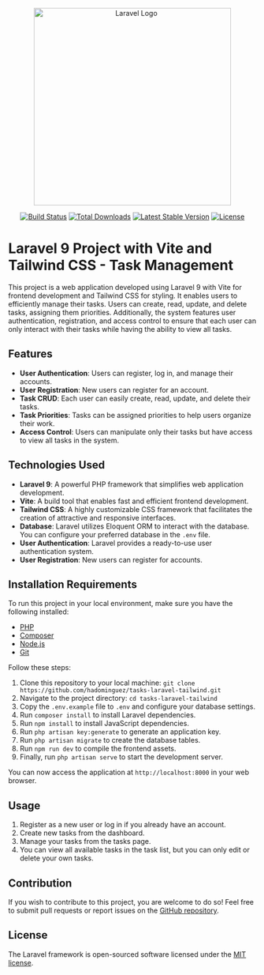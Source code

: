 <p align="center"><a href="https://laravel.com" target="_blank"><img src="https://raw.githubusercontent.com/laravel/art/master/logo-lockup/5%20SVG/2%20CMYK/1%20Full%20Color/laravel-logolockup-cmyk-red.svg" width="400" alt="Laravel Logo"></a></p>

<p align="center">
<a href="https://github.com/laravel/framework/actions"><img src="https://github.com/laravel/framework/workflows/tests/badge.svg" alt="Build Status"></a>
<a href="https://packagist.org/packages/laravel/framework"><img src="https://img.shields.io/packagist/dt/laravel/framework" alt="Total Downloads"></a>
<a href="https://packagist.org/packages/laravel/framework"><img src="https://img.shields.io/packagist/v/laravel/framework" alt="Latest Stable Version"></a>
<a href="https://packagist.org/packages/laravel/framework"><img src="https://img.shields.io/packagist/l/laravel/framework" alt="License"></a>
</p>

# Laravel 9 Project with Vite and Tailwind CSS - Task Management

This project is a web application developed using Laravel 9 with Vite for frontend development and Tailwind CSS for styling. It enables users to efficiently manage their tasks. Users can create, read, update, and delete tasks, assigning them priorities. Additionally, the system features user authentication, registration, and access control to ensure that each user can only interact with their tasks while having the ability to view all tasks.

## Features

- **User Authentication**: Users can register, log in, and manage their accounts.
- **User Registration**: New users can register for an account.
- **Task CRUD**: Each user can easily create, read, update, and delete their tasks.
- **Task Priorities**: Tasks can be assigned priorities to help users organize their work.
- **Access Control**: Users can manipulate only their tasks but have access to view all tasks in the system.

## Technologies Used

- **Laravel 9**: A powerful PHP framework that simplifies web application development.
- **Vite**: A build tool that enables fast and efficient frontend development.
- **Tailwind CSS**: A highly customizable CSS framework that facilitates the creation of attractive and responsive interfaces.
- **Database**: Laravel utilizes Eloquent ORM to interact with the database. You can configure your preferred database in the `.env` file.
- **User Authentication**: Laravel provides a ready-to-use user authentication system.
- **User Registration**: New users can register for accounts.

## Installation Requirements

To run this project in your local environment, make sure you have the following installed:

- [PHP](https://www.php.net/downloads.php)
- [Composer](https://getcomposer.org/download/)
- [Node.js](https://nodejs.org/)
- [Git](https://git-scm.com/)

Follow these steps:

1. Clone this repository to your local machine: `git clone https://github.com/hadominguez/tasks-laravel-tailwind.git`
2. Navigate to the project directory: `cd tasks-laravel-tailwind`
3. Copy the `.env.example` file to `.env` and configure your database settings.
4. Run `composer install` to install Laravel dependencies.
5. Run `npm install` to install JavaScript dependencies.
6. Run `php artisan key:generate` to generate an application key.
7. Run `php artisan migrate` to create the database tables.
8. Run `npm run dev` to compile the frontend assets.
9. Finally, run `php artisan serve` to start the development server.

You can now access the application at `http://localhost:8000` in your web browser.

## Usage

1. Register as a new user or log in if you already have an account.
2. Create new tasks from the dashboard.
3. Manage your tasks from the tasks page.
4. You can view all available tasks in the task list, but you can only edit or delete your own tasks.

## Contribution

If you wish to contribute to this project, you are welcome to do so! Feel free to submit pull requests or report issues on the [GitHub repository](https://github.com/hadominguez/tasks-laravel-tailwind).

## License

The Laravel framework is open-sourced software licensed under the [MIT license](https://opensource.org/licenses/MIT).
